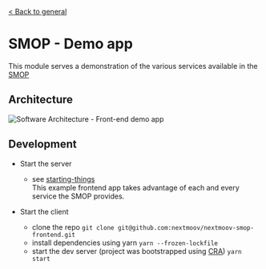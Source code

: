[< Back to general](https://github.com/nextmoov/nextmoov-smop-general)

# SMOP - Demo app

This module serves a demonstration of the various services available in the [SMOP](https://github.com/nextmoov/nextmoov-smop-general)

## Architecture
![Software Architecture - Front-end demo app](https://user-images.githubusercontent.com/10850995/70332340-a9447c00-1841-11ea-9b74-b2325c76e5ac.jpg)


## Development


- Start the server
  -  see [starting-things](https://github.com/nextmoov/nextmoov-smop-general#starting-things)  
     This example frontend app takes advantage of each and every service the SMOP provides. 

- Start the client
  - clone the repo 
     `git clone git@github.com:nextmoov/nextmoov-smop-frontend.git`
  - install dependencies using yarn 
     `yarn --frozen-lockfile`
  - start the dev server (project was bootstrapped using [CRA](https://github.com/facebook/create-react-app))
     `yarn start`

